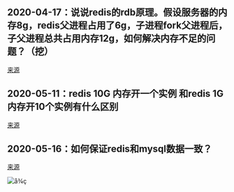 ## 2020-04-17：说说redis的rdb原理。假设服务器的内存8g，redis父进程占用了6g，子进程fork父进程后，子父进程总共占用内存12g，如何解决内存不足的问题？（挖）

[来源](https://user.qzone.qq.com/3182319461/blog/1587084862)

## 2020-05-11：redis 10G 内存开一个实例 和redis 1G内存开10个实例有什么区别

[来源](https://user.qzone.qq.com/3182319461/blog/1589152840)

## 2020-05-16：如何保证redis和mysql数据一致？

[来源](https://user.qzone.qq.com/3182319461/blog/1589585426)

![å¾ç](http://a1.qpic.cn/psc?/V14AWmrk2hkRbm/fFWTTr*vfq2.Z2Ez3gOL3U1trOh6K*gUG0X7DfV.m6KdMryvtJIM5VEfF3LU1aAaqJ7jdnrVudo6ImCBnTjqag!!/b&ek=1&kp=1&pt=0&bo=igUMAooFDAIDIAU!&tl=1&su=0207082591&tm=1595660400&sce=0-12-12&rf=2-9)